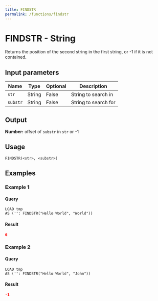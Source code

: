 ```yaml
---
title: FINDSTR
permalink: /functions/findstr
---
```


# FINDSTR - String

Returns the position of the second string in the first string, or -1 if it is not contained.

## Input parameters

| Name | Type | Optional | Description |
| --- | --- | --- | --- |
| `str` | String | False | String to search in |
| `substr` | String | False | String to search for |

## Output

**Number:** offset of `substr` in `str` or -1 

## Usage

```joda
FINDSTR(<str>, <substr>)
```

## Examples

### Example 1


#### Query
```joda
LOAD tmp
AS ('': FINDSTR("Hello World", "World"))
```
#### Result
```json
6
```


### Example 2


#### Query
```joda
LOAD tmp
AS ('': FINDSTR("Hello World", "John"))
```
#### Result
```json
-1
```


